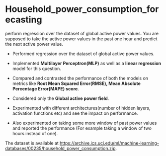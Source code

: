 # Household_power_consumption_forecasting
perform regression over the dataset of global active power values. You are supposed to take the active power values in the past one hour and predict the next active power value.
* Performed regression over the dataset of global
active power values.

* Implemented **Multilayer Perceptron(MLP)** as well as a **linear regression** model for
this question. 

* Compared and contrasted the performance of both the models on metrics like **Root Mean Squared Error(RMSE), Mean Absolute Percentage Error(MAPE) score**.

* Considered only the **Global active power field**.

* Experimented with different architectures(number of hidden layers, activation functions etc) and see the impact on performance.

* Also experimented on taking some more window of past power values and reported the
performance (For example taking a window of two hours instead of one).

The dataset is available at https://archive.ics.uci.edu/ml/machine-learning-databases/00235/household_power_consumption.zip.

